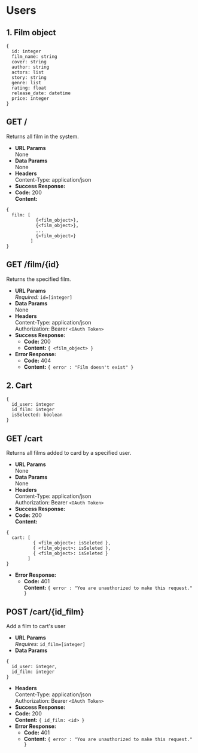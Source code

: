 # Users

## 1. Film object

```
{
  id: integer
  film_name: string
  cover: string
  author: string
  actors: list
  story: string
  genre: list
  rating: float
  release_date: datetime
  price: integer
}
```



**GET /**
----
  Returns all film in the system.
* **URL Params**  
  None
* **Data Params**  
  None
* **Headers**  
  Content-Type: application/json  
* **Success Response:**  
* **Code:** 200  
  **Content:**  
```
{
  film: [
           {<film_object>},
           {<film_object>},
           ...
           {<film_object>}
         ]
}
```





**GET /film/{id}**
----
  Returns the specified film.
* **URL Params**  
  *Required:* `id=[integer]`
* **Data Params**  
  None
* **Headers**  
  Content-Type: application/json  
  Authorization: Bearer `<OAuth Token>`
* **Success Response:** 
  * **Code:** 200  
  *  **Content:**  `{ <film_object> }` 
* **Error Response:**  
  * **Code:** 404  
  * **Content:** `{ error : "Film doesn't exist" }`  





## 2. Cart
```
{
  id_user: integer
  id_film: integer
  isSelected: boolean
}
```



**GET /cart**
----
  Returns all films added to card by a specified user.
* **URL Params**  
  None
* **Data Params**  
  None
* **Headers**  
  Content-Type: application/json  
  Authorization: Bearer `<OAuth Token>`
* **Success Response:**  
* **Code:** 200  
  **Content:**  
```
{
  cart: [
          { <film_object>: isSeleted },
          { <film_object>: isSeleted },
          { <film_object>: isSeleted }
        ]
}
```
* **Error Response:**  
  * **Code:** 401  
  **Content:** `{ error : "You are unauthorized to make this request." }`


<!-- -------------------------------------------------------------- -->

**POST /cart/{id_film}**
----
  Add a film to cart's user
* **URL Params**  
  *Requires:* `id_film=[integer]`
* **Data Params**  
```
{
  id_user: integer,
  id_film: integer
}
```
* **Headers**  
  Content-Type: application/json  
  Authorization: Bearer `<OAuth Token>`
* **Success Response:**  
* **Code:** 200  
  **Content:**  `{ id_film: <id> }` 
* **Error Response:**  
  * **Code:** 401  
  * **Content:** `{ error : "You are unauthorized to make this request." }`

